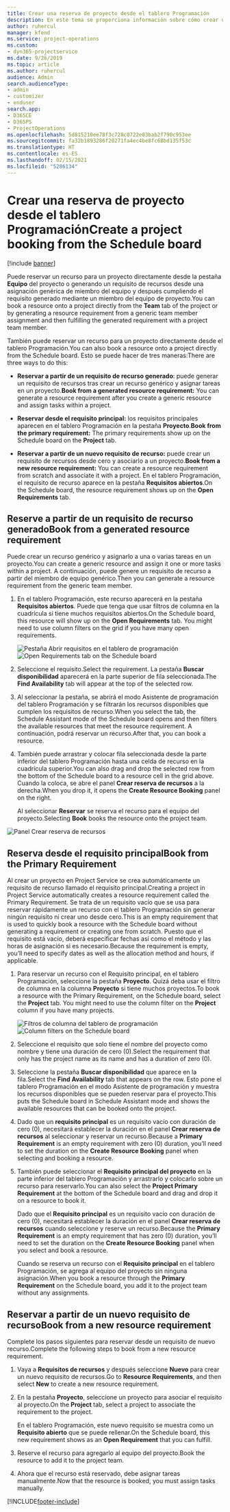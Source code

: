 ```yaml
---
title: Crear una reserva de proyecto desde el tablero Programación
description: En este tema se proporciona información sobre cómo crear una reserva de proyecto desde el tablero Programación.
author: ruhercul
manager: kfend
ms.service: project-operations
ms.custom:
- dyn365-projectservice
ms.date: 9/26/2019
ms.topic: article
ms.author: ruhercul
audience: Admin
search.audienceType:
- admin
- customizer
- enduser
search.app:
- D365CE
- D365PS
- ProjectOperations
ms.openlocfilehash: 5d815210ee78f3c728c0722e03bab2f790c953ee
ms.sourcegitcommit: fa32b1893286f20271fa4ec4be8fc68bd135f53c
ms.translationtype: HT
ms.contentlocale: es-ES
ms.lasthandoff: 02/15/2021
ms.locfileid: "5286134"
---
```

# <a name="create-a-project-booking-from-the-schedule-board"></a><span data-ttu-id="c4531-103">Crear una reserva de proyecto desde el tablero Programación</span><span class="sxs-lookup"><span data-stu-id="c4531-103">Create a project booking from the Schedule board</span></span>

[!include [banner](../includes/psa-now-project-operations.md)]

<span data-ttu-id="c4531-104">Puede reservar un recurso para un proyecto directamente desde la pestaña **Equipo** del proyecto o generando un requisito de recursos desde una asignación genérica de miembro del equipo y después cumpliendo el requisito generado mediante un miembro del equipo de proyecto.</span><span class="sxs-lookup"><span data-stu-id="c4531-104">You can book a resource onto a project directly from the **Team** tab of the project or by generating a resource requirement from a generic team member assignment and then fulfilling the generated requirement with a project team member.</span></span>

<span data-ttu-id="c4531-105">También puede reservar un recurso para un proyecto directamente desde el tablero Programación.</span><span class="sxs-lookup"><span data-stu-id="c4531-105">You can also book a resource onto a project directly from the Schedule board.</span></span> <span data-ttu-id="c4531-106">Esto se puede hacer de tres maneras:</span><span class="sxs-lookup"><span data-stu-id="c4531-106">There are three ways to do this:</span></span>

- <span data-ttu-id="c4531-107">**Reservar a partir de un requisito de recurso generado**: puede generar un requisito de recursos tras crear un recurso genérico y asignar tareas en un proyecto.</span><span class="sxs-lookup"><span data-stu-id="c4531-107">**Book from a generated resource requirement:** You can generate a resource requirement after you create a generic resource and assign tasks within a project.</span></span>

- <span data-ttu-id="c4531-108">**Reservar desde el requisito principal:** los requisitos principales aparecen en el tablero Programación en la pestaña **Proyecto**.</span><span class="sxs-lookup"><span data-stu-id="c4531-108">**Book from the primary requirement:** The primary requirements show up on the Schedule board on the **Project** tab.</span></span> 

- <span data-ttu-id="c4531-109">**Reservar a partir de un nuevo requisito de recurso:** puede crear un requisito de recursos desde cero y asociarlo a un proyecto.</span><span class="sxs-lookup"><span data-stu-id="c4531-109">**Book from a new resource requirement:** You can create a resource requirement from scratch and associate it with a project.</span></span> <span data-ttu-id="c4531-110">En el tablero Programación, el requisito de recurso aparece en la pestaña **Requisitos abiertos**.</span><span class="sxs-lookup"><span data-stu-id="c4531-110">On the Schedule board, the resource requirement shows up on the **Open Requirements** tab.</span></span>

## <a name="book-from-a-generated-resource-requirement"></a><span data-ttu-id="c4531-111">Reserve a partir de un requisito de recurso generado</span><span class="sxs-lookup"><span data-stu-id="c4531-111">Book from a generated resource requirement</span></span>

<span data-ttu-id="c4531-112">Puede crear un recurso genérico y asignarlo a una o varias tareas en un proyecto.</span><span class="sxs-lookup"><span data-stu-id="c4531-112">You can create a generic resource and assign it one or more tasks within a project.</span></span> <span data-ttu-id="c4531-113">A continuación, puede genere un requisito de recurso a partir del miembro de equipo genérico.</span><span class="sxs-lookup"><span data-stu-id="c4531-113">Then you can generate a resource requirement from the generic team member.</span></span> 

1.  <span data-ttu-id="c4531-114">En el tablero Programación, este recurso aparecerá en la pestaña **Requisitos abiertos**. Puede que tenga que usar filtros de columna en la cuadrícula si tiene muchos requisitos abiertos.</span><span class="sxs-lookup"><span data-stu-id="c4531-114">On the Schedule board, this resource will show up on the **Open Requirements** tab. You might need to use column filters on the grid if you have many open requirements.</span></span> 

    <span data-ttu-id="c4531-115">![Pestaña Abrir requisitos en el tablero de programación](media/FAQ-Project-Booking-Schedule-Board-1.png "Captura de pantalla de la tabla de reservas y asignaciones")</span><span class="sxs-lookup"><span data-stu-id="c4531-115">![Open Requirements tab on the Schedule board](media/FAQ-Project-Booking-Schedule-Board-1.png "Screenshot of bookings and assignments table")</span></span>

2. <span data-ttu-id="c4531-116">Seleccione el requisito.</span><span class="sxs-lookup"><span data-stu-id="c4531-116">Select the requirement.</span></span> <span data-ttu-id="c4531-117">La pestaña **Buscar disponibilidad** aparecerá en la parte superior de fila seleccionada.</span><span class="sxs-lookup"><span data-stu-id="c4531-117">The **Find Availability** tab will appear at the top of the selected row.</span></span>
 
3. <span data-ttu-id="c4531-118">Al seleccionar la pestaña, se abrirá el modo Asistente de programación del tablero Programación y se filtrarán los recursos disponibles que cumplen los requisitos de recurso.</span><span class="sxs-lookup"><span data-stu-id="c4531-118">When you select the tab, the Schedule Assistant mode of the Schedule board opens and then filters the available resources that meet the resource requirement.</span></span> <span data-ttu-id="c4531-119">A continuación, podrá reservar un recurso.</span><span class="sxs-lookup"><span data-stu-id="c4531-119">After that, you can book a resource.</span></span>

4. <span data-ttu-id="c4531-120">También puede arrastrar y colocar fila seleccionada desde la parte inferior del tablero Programación hasta una celda de recurso en la cuadrícula superior.</span><span class="sxs-lookup"><span data-stu-id="c4531-120">You can also drag and drop the selected row from the bottom of the Schedule board to a resource cell in the grid above.</span></span> <span data-ttu-id="c4531-121">Cuando la coloca, se abre el panel **Crear reserva de recursos** a la derecha.</span><span class="sxs-lookup"><span data-stu-id="c4531-121">When you drop it, it opens the **Create Resource Booking** panel on the right.</span></span>

    <span data-ttu-id="c4531-122">Al seleccionar **Reservar** se reserva el recurso para el equipo del proyecto.</span><span class="sxs-lookup"><span data-stu-id="c4531-122">Selecting **Book** books the resource onto the project team.</span></span>

![Panel Crear reserva de recursos](media/FAQ-Project-Booking-Schedule-Board-6.png "")
 

## <a name="book-from-the-primary-requirement"></a><span data-ttu-id="c4531-124">Reserva desde el requisito principal</span><span class="sxs-lookup"><span data-stu-id="c4531-124">Book from the Primary Requirement</span></span>

<span data-ttu-id="c4531-125">Al crear un proyecto en Project Service se crea automáticamente un requisito de recurso llamado el requisito principal.</span><span class="sxs-lookup"><span data-stu-id="c4531-125">Creating a project in Project Service automatically creates a resource requirement called the Primary Requirement.</span></span> <span data-ttu-id="c4531-126">Se trata de un requisito vacío que se usa para reservar rápidamente un recurso con el tablero Programación sin generar ningún requisito ni crear uno desde cero.</span><span class="sxs-lookup"><span data-stu-id="c4531-126">This is an empty requirement that is used to quickly book a resource with the Schedule board without generating a requirement or creating one from scratch.</span></span> <span data-ttu-id="c4531-127">Puesto que el requisito está vacío, deberá especificar fechas así como el método y las horas de asignación si es necesario.</span><span class="sxs-lookup"><span data-stu-id="c4531-127">Because the requirement is empty, you’ll need to specify dates as well as the allocation method and hours, if applicable.</span></span> 

1. <span data-ttu-id="c4531-128">Para reservar un recurso con el Requisito principal, en el tablero Programación, seleccione la pestaña **Proyecto**. Quizá deba usar el filtro de columna en la columna **Proyecto** si tiene muchos proyectos.</span><span class="sxs-lookup"><span data-stu-id="c4531-128">To book a resource with the Primary Requirement, on the Schedule board, select the **Project** tab. You might need to use the column filter on the **Project** column if you have many projects.</span></span>

   <span data-ttu-id="c4531-129">![Filtros de columna del tablero de programación](media/FAQ-Project-Booking-Schedule-Board-2.png "Captura de pantalla de la tabla de reservas y asignaciones")</span><span class="sxs-lookup"><span data-stu-id="c4531-129">![Column filters on the Schedule board](media/FAQ-Project-Booking-Schedule-Board-2.png "Screenshot of bookings and assignments table")</span></span>

2. <span data-ttu-id="c4531-130">Seleccione el requisito que solo tiene el nombre del proyecto como nombre y tiene una duración de cero (0).</span><span class="sxs-lookup"><span data-stu-id="c4531-130">Select the requirement that only has the project name as its name and has a duration of zero (0).</span></span>

3. <span data-ttu-id="c4531-131">Seleccione la pestaña **Buscar disponibilidad** que aparece en la fila.</span><span class="sxs-lookup"><span data-stu-id="c4531-131">Select the **Find Availability** tab that appears on the row.</span></span> <span data-ttu-id="c4531-132">Esto pone el tablero Programación en el modo Asistente de programación y muestra los recursos disponibles que se pueden reservar para el proyecto.</span><span class="sxs-lookup"><span data-stu-id="c4531-132">This puts the Schedule board in Schedule Assistant mode and shows the available resources that can be booked onto the project.</span></span>

4. <span data-ttu-id="c4531-133">Dado que un **requisito principal** es un requisito vacío con duración de cero (0), necesitará establecer la duración en el panel **Crear reserva de recursos** al seleccionar y reservar un recurso.</span><span class="sxs-lookup"><span data-stu-id="c4531-133">Because a **Primary Requirement** is an empty requirement with zero (0) duration, you’ll need to set the duration on the **Create Resource Booking** panel when selecting and booking a resource.</span></span>

5. <span data-ttu-id="c4531-134">También puede seleccionar el **Requisito principal del proyecto** en la parte inferior del tablero Programación y arrastrarlo y colocarlo sobre un recurso para reservarlo.</span><span class="sxs-lookup"><span data-stu-id="c4531-134">You can also select the **Project Primary Requirement** at the bottom of the Schedule board and drag and drop it on a resource to book it.</span></span>
 
    <span data-ttu-id="c4531-135">Dado que el **Requisito principal** es un requisito vacío con duración de cero (0), necesitará establecer la duración en el panel **Crear reserva de recursos** cuando seleccione y reserve un recurso.</span><span class="sxs-lookup"><span data-stu-id="c4531-135">Because the **Primary Requirement** is an empty requirement that has zero (0) duration, you’ll need to set the duration on the **Create Resource Booking** panel when you select and book a resource.</span></span>
 
    <span data-ttu-id="c4531-136">Cuando se reserva un recurso con el **Requisito principal** en el tablero Programación, se agrega al equipo del proyecto sin ninguna asignación.</span><span class="sxs-lookup"><span data-stu-id="c4531-136">When you book a resource through the **Primary Requirement** on the Schedule board, you add it to the project team without any assignments.</span></span>
 
## <a name="book-from-a-new-resource-requirement"></a><span data-ttu-id="c4531-137">Reservar a partir de un nuevo requisito de recurso</span><span class="sxs-lookup"><span data-stu-id="c4531-137">Book from a new resource requirement</span></span>
<span data-ttu-id="c4531-138">Complete los pasos siguientes para reservar desde un requisito de nuevo recurso.</span><span class="sxs-lookup"><span data-stu-id="c4531-138">Complete the following steps to book from a new resource requirement.</span></span> 

1. <span data-ttu-id="c4531-139">Vaya a **Requisitos de recursos** y después seleccione **Nuevo** para crear un nuevo requisito de recursos.</span><span class="sxs-lookup"><span data-stu-id="c4531-139">Go to **Resource Requirements**, and then select **New** to create a new resource requirement.</span></span>

2. <span data-ttu-id="c4531-140">En la pestaña **Proyecto**, seleccione un proyecto para asociar el requisito al proyecto.</span><span class="sxs-lookup"><span data-stu-id="c4531-140">On the **Project** tab, select a project to associate the requirement to the project.</span></span>
 
    <span data-ttu-id="c4531-141">En el tablero Programación, este nuevo requisito se muestra como un **Requisito abierto** que se puede rellenar.</span><span class="sxs-lookup"><span data-stu-id="c4531-141">On the Schedule board, this new requirement shows as an **Open Requirement** that you can fulfill.</span></span>

3. <span data-ttu-id="c4531-142">Reserve el recurso para agregarlo al equipo del proyecto.</span><span class="sxs-lookup"><span data-stu-id="c4531-142">Book the resource to add it to the project team.</span></span>

4. <span data-ttu-id="c4531-143">Ahora que el recurso está reservado, debe asignar tareas manualmente.</span><span class="sxs-lookup"><span data-stu-id="c4531-143">Now that the resource is booked, you must assign tasks manually.</span></span>



[!INCLUDE[footer-include](../includes/footer-banner.md)]